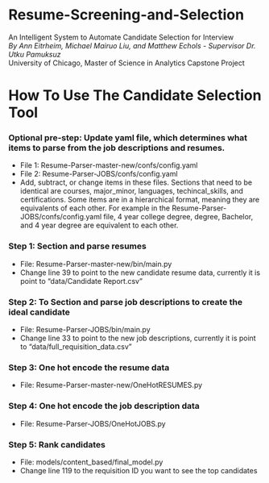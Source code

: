# Resume-Screening-and-Selection
An Intelligent System to Automate Candidate Selection for Interview  
*By Ann Eitrheim, Michael Mairuo Liu, and Matthew Echols - Supervisor Dr. Utku Pamuksuz*      
University of Chicago, Master of Science in Analytics Capstone Project   



# How To Use The Candidate Selection Tool

### Optional pre-step: Update yaml file, which determines what items to parse from the job descriptions and resumes.
-	File 1: Resume-Parser-master-new/confs/config.yaml
-	File 2: Resume-Parser-JOBS/confs/config.yaml
-	Add, subtract, or change items in these files. Sections that need to be identical are courses, major_minor, languages, techincal_skills, and certifications. Some items are in a hierarchical format, meaning they are equivalents of each other. For example in the  Resume-Parser-JOBS/confs/config.yaml file, 4 year college degree, degree, Bachelor, and 4 year degree are equivalent to each other.
### Step 1: Section and parse resumes
-	File: Resume-Parser-master-new/bin/main.py
-	Change line 39 to point to the new candidate resume data, currently it is point to “data/Candidate Report.csv”
### Step 2: To Section and parse job descriptions to create the ideal candidate
-	File: Resume-Parser-JOBS/bin/main.py
-	Change line 33 to point to the new job descriptions, currently it is point to “data/full_requisition_data.csv”
### Step 3: One hot encode the resume data
-	File: Resume-Parser-master-new/OneHotRESUMES.py
### Step 4: One hot encode the job description data
-	File: Resume-Parser-JOBS/OneHotJOBS.py
### Step 5: Rank candidates
-	File: models/content_based/final_model.py
-	Change line 119 to the requisition ID you want to see the top candidates
